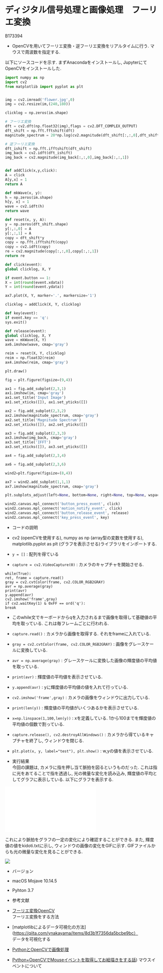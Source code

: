 # ディジタル信号処理と画像処理　フーリエ変換

B173394 

- OpenCVを用いてフーリエ変換・逆フーリエ変換をリアルタイムに行う. マウスで周波数を指定する. 

以下にソースコードを示す. まずAnacondaをインストールし, JupyterにてOpenCVをインストールした. 

``` Python
import numpy as np
import cv2
from matplotlib import pyplot as plt


img = cv2.imread('flower.jpg',0)
img = cv2.resize(im,(240,180))

clicklog = np.zeros(im.shape)

# フーリエ変換
dft = cv2.dft(np.float32(img),flags = cv2.DFT_COMPLEX_OUTPUT)
dft_shift = np.fft.fftshift(dft)
magnitude_spectrum = 20*np.log(cv2.magnitude(dft_shift[:,:,0],dft_shift[:,:,1]))

# 逆フーリエ変換
dft_ishift = np.fft.ifftshift(dft_shift)
img_back = cv2.idft(dft_ishift)
img_back = cv2.magnitude(img_back[:,:,0],img_back[:,:,1])


def addClick(x,y,click):
A = click
A[y,x] = 1
return A

def mkWave(x, y):
h = np.zeros(im.shape)
h[y, x] = 1
wave = cv2.idft(h)
return wave

def reset(x, y, A):
y = np.zeros(dft_shift.shape)
y[:,:,0] = A 
y[:,:,1] = A 
copy = dft_shift*y
copy = np.fft.ifftshift(copy)
copy = cv2.idft(copy)
re = cv2.magnitude(copy[:,:,0],copy[:,:,1])
return re

def click(event):
global clicklog, X, Y

if event.button == 1:
X = int(round(event.xdata))
Y = int(round(event.ydata))

ax7.plot(X, Y, marker='.', markersize='1')

clicklog = addClick(X, Y, clicklog)

def key(event):
if event.key == 'q':
sys.exit()

def release(event):
global clicklog, X, Y
wave = mkWave(X, Y)
ax6.imshow(wave, cmap='gray')

reim = reset(X, Y, clicklog)
reim = np.float32(reim)
ax4.imshow(reim, cmap='gray')

plt.draw()

fig = plt.figure(figsize=(9,4))

ax1 = fig.add_subplot(2,3,1)
ax1.imshow(im, cmap='gray')
ax1.set_title('Input Image')
ax1.set_xticks([]), ax1.set_yticks([])

ax2 = fig.add_subplot(2,3,2)
ax2.imshow(magnitude_spectrum, cmap='gray')
ax2.set_title('Magnitude Spectrum')
ax2.set_xticks([]), ax2.set_yticks([])

ax3 = fig.add_subplot(2,3,3)
ax3.imshow(img_back, cmap='gray')
ax3.set_title('IFFT')
ax3.set_xticks([]), ax3.set_yticks([])

ax4 = fig.add_subplot(2,3,4)

ax6 = fig.add_subplot(2,3,6)

wind2=plt.figure(figsize=(8,4))

ax7 = wind2.add_subplot(1,1,1)
ax7.imshow(magnitude_spectrum, cmap='gray')

plt.subplots_adjust(left=None, bottom=None, right=None, top=None, wspace=0.5, hspace=0)

wind2.canvas.mpl_connect('button_press_event', click)
wind2.canvas.mpl_connect('motion_notify_event', click)
wind2.canvas.mpl_connect('button_release_event', release)
wind2.canvas.mpl_connect('key_press_event', key)

```
- コードの説明
- cv2 (openCVを使用する), numpy as np (array型の変数を使用する),  matplotlib.pyplot as plt (グラフを表示させる)ライブラリをインポートする. 

- `y = []` : 配列を得ている
- `capture = cv2.VideoCapture(0)` : カメラのキャプチャを開始させる. 
``` Phython
while(True):
ret, frame = capture.read()
gray = cv2.cvtColor(frame, cv2.COLOR_RGB2GRAY)
avr = np.average(gray)
print(avr)
y.append(avr)
cv2.imshow('frame',gray)
if cv2.waitKey(1) & 0xFF == ord('q'):
break
```
- このwhile文でキーボードからqを入力されるまで画像を取得して基礎値の平均を取っている. これは毎フレームごとに行われる. 
- `capture.read()` : カメラから画像を取得する. それをframeに入れている. 
- `gray = cv2.cvtColor(frame, cv2.COLOR_RGB2GRAY)` : 画像をグレースケールに変換している. 
- `avr = np.average(gray)` : グレースケールに変換した画像の輝度値の平均値を取っている.  
- `print(avr)` : 輝度値の平均値を表示させている. 
- `y.append(avr)` : yに輝度値の平均値の値を入れて行っている. 
- `cv2.imshow('frame',gray)` : カメラの画像をウィンドウに出力している. 

- `print(len(y))` : 輝度値の平均値がいくつあるかを表示させている. 
- `x=np.linspace(1,100,len(y))` : xを定義している. 1から100までを輝度値の平均値の個数で割っている. 
- `capture.release(), cv2.destroyAllWindows()` : カメラから得ているキャプチャを終了し, ウィンドウを閉じる. 
- `plt.plot(x, y, label="test"), plt.show()` : w,yの値を表示させている. 


- 実行結果  
今回の課題は, カメラに指を押し当て脈拍を図るというものだった. これは指に光をあてることで指を透過し, 光の微量な変化を読み込み, 輝度値の平均としてグラフに表示している. 以下にグラフを表示する. 

![](opencv-2.pdf)

これにより脈拍をグラフの一定の変化により確認することができる. また, 輝度値の値をkidoti.txtに示し, ウィンドウの画像の変化をGIFに示す. GIFファイルからも光の微量な変化を見ることができる. 

![](openCV.gif)

- バージョン
- macOS Mojave 10.14.5
- Pyhton 3.7

- 参考文献
- [フーリエ変換OpenCV](http://labs.eecs.tottori-u.ac.jp/sd/Member/oyamada/OpenCV/html/py_tutorials/py_imgproc/py_transforms/py_fourier_transform/py_fourier_transform.html)  
フーリエ変換をする方法

- [matplotlibによるデータ可視化の方法](https://qiita.com/ynakayama/items/8d3b1f7356da5bcbe9bc）  
データを可視化する

- [PythonとOpenCVで画像処理](http://rasp.hateblo.jp/entry/2016/01/24/204539)  
- [Python+OpenCVでMouseイベントを取得してお絵描きをする話](https://ensekitt.hatenablog.com/entry/2018/06/17/200000))
マウスイベントについて


